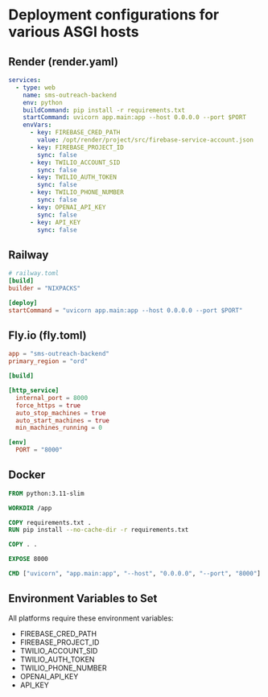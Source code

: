 # Deployment configurations for various ASGI hosts

## Render (render.yaml)
```yaml
services:
  - type: web
    name: sms-outreach-backend
    env: python
    buildCommand: pip install -r requirements.txt
    startCommand: uvicorn app.main:app --host 0.0.0.0 --port $PORT
    envVars:
      - key: FIREBASE_CRED_PATH
        value: /opt/render/project/src/firebase-service-account.json
      - key: FIREBASE_PROJECT_ID
        sync: false
      - key: TWILIO_ACCOUNT_SID
        sync: false
      - key: TWILIO_AUTH_TOKEN
        sync: false
      - key: TWILIO_PHONE_NUMBER
        sync: false
      - key: OPENAI_API_KEY
        sync: false
      - key: API_KEY
        sync: false
```

## Railway
```toml
# railway.toml
[build]
builder = "NIXPACKS"

[deploy]
startCommand = "uvicorn app.main:app --host 0.0.0.0 --port $PORT"
```

## Fly.io (fly.toml)
```toml
app = "sms-outreach-backend"
primary_region = "ord"

[build]

[http_service]
  internal_port = 8000
  force_https = true
  auto_stop_machines = true
  auto_start_machines = true
  min_machines_running = 0

[env]
  PORT = "8000"
```

## Docker
```dockerfile
FROM python:3.11-slim

WORKDIR /app

COPY requirements.txt .
RUN pip install --no-cache-dir -r requirements.txt

COPY . .

EXPOSE 8000

CMD ["uvicorn", "app.main:app", "--host", "0.0.0.0", "--port", "8000"]
```

## Environment Variables to Set
All platforms require these environment variables:
- FIREBASE_CRED_PATH
- FIREBASE_PROJECT_ID  
- TWILIO_ACCOUNT_SID
- TWILIO_AUTH_TOKEN
- TWILIO_PHONE_NUMBER
- OPENAI_API_KEY
- API_KEY
